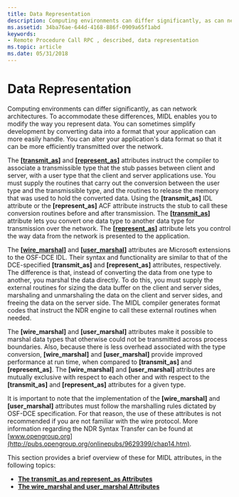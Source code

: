 ```yaml
---
title: Data Representation
description: Computing environments can differ significantly, as can network architectures.
ms.assetid: 34ba76ae-644d-4168-886f-0909a65f1abd
keywords:
- Remote Procedure Call RPC , described, data representation
ms.topic: article
ms.date: 05/31/2018
---
```


# Data Representation

Computing environments can differ significantly, as can network architectures. To accommodate these differences, MIDL enables you to modify the way you represent data. You can sometimes simplify development by converting data into a format that your application can more easily handle. You can alter your application's data format so that it can be more efficiently transmitted over the network.

The **\[**[**transmit\_as**](https://docs.microsoft.com/windows/desktop/Midl/transmit-as)**\]** and **\[**[**represent\_as**](https://docs.microsoft.com/windows/desktop/Midl/represent-as)**\]** attributes instruct the compiler to associate a transmissible type that the stub passes between client and server, with a user type that the client and server applications use. You must supply the routines that carry out the conversion between the user type and the transmissible type, and the routines to release the memory that was used to hold the converted data. Using the **\[transmit\_as\]** IDL attribute or the **\[represent\_as\]** ACF attribute instructs the stub to call these conversion routines before and after transmission. The **\[**[**transmit\_as**](https://docs.microsoft.com/windows/desktop/Midl/transmit-as)**\]** attribute lets you convert one data type to another data type for transmission over the network. The **\[**[**represent\_as**](https://docs.microsoft.com/windows/desktop/Midl/represent-as)**\]** attribute lets you control the way data from the network is presented to the application.

The **\[**[**wire\_marshal**](https://docs.microsoft.com/windows/desktop/Midl/wire-marshal)**\]** and **\[**[**user\_marshal**](https://docs.microsoft.com/windows/desktop/Midl/user-marshal)**\]** attributes are Microsoft extensions to the OSF-DCE IDL. Their syntax and functionality are similar to that of the DCE-specified **\[transmit\_as\]** and **\[represent\_as\]** attributes, respectively. The difference is that, instead of converting the data from one type to another, you marshal the data directly. To do this, you must supply the external routines for sizing the data buffer on the client and server sides, marshaling and unmarshaling the data on the client and server sides, and freeing the data on the server side. The MIDL compiler generates format codes that instruct the NDR engine to call these external routines when needed.

The **\[wire\_marshal\]** and **\[user\_marshal\]** attributes make it possible to marshal data types that otherwise could not be transmitted across process boundaries. Also, because there is less overhead associated with the type conversion, **\[wire\_marshal\]** and **\[user\_marshal\]** provide improved performance at run time, when compared to **\[transmit\_as\]** and **\[represent\_as\]**. The **\[wire\_marshal\]** and **\[user\_marshal\]** attributes are mutually exclusive with respect to each other and with respect to the **\[transmit\_as\]** and **\[represent\_as\]** attributes for a given type.

It is important to note that the implementation of the **\[wire\_marshal\]** and **\[user\_marshal\]** attributes must follow the marshalling rules dictated by OSF-DCE specification. For that reason, the use of these attributes is not recommended if you are not familiar with the wire protocol. More information regarding the NDR Syntax Transfer can be found at [www.opengroup.org](http://pubs.opengroup.org/onlinepubs/9629399/chap14.htm).

This section provides a brief overview of these for MIDL attributes, in the following topics:

-   [**The transmit\_as and represent\_as Attributes**](the-transmit-as-and-represent-as-attributes.md)
-   [**The wire\_marshal and user\_marshal Attributes**](the-wire-marshal-and-user-marshal-attributes.md)

 

 




